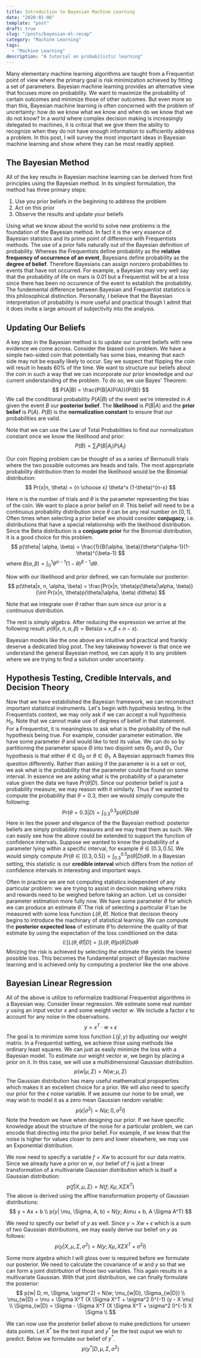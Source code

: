 ```yaml
---
title: Introduction to Bayesian Machine Learning
date: "2020-01-06"
template: "post"
draft: true
slug: "/posts/bayesian-ml-recap"
category: "Machine Learning"
tags:
  - "Machine Learning"
description: "A tutorial on probabilistic learning"
---
```

Many elementary machine learning algorithms are taught from a Frequentist point of view where the primary goal is risk minimization achieved by fitting a set of parameters. Bayesian machine learning provides an alternative view that focuses more on probability. We want to maximize the probability of certain outcomes and minimize those of other outcomes. But even more so than this, Bayesian machine learning is often concerned with the problem of uncertainty: how do we know what we know and when do we know that we do not know? In a world where complex decision making is increasingly delegated to machines, it is critical that we give them the ability to recognize when they do not have enough information to sufficiently address a problem. In this post, I will survey the most important ideas in Bayesian machine learning and show where they can be most readily applied.

## The Bayesian Method
All of the key results in Bayesian machine learning can be derived from first principles using the Bayesian method. In its simplest formulation, the method has three primary steps:
1. Use you prior beliefs in the beginning to address the problem
2. Act on this prior
3. Observe the results and update your beliefs

Using what we know about the world to solve new problems is the foundation of the Bayesian method. In fact it is the very essence of Bayesian statistics and its prime point of difference with Frequentists methods. The use of a prior falls naturally out of the Bayesian definition of probability. Whereas the Frequentists define probability as the **relative frequency of occurrence of an event**, Bayesians define probability as the **degree of belief**. Therefore Bayesians can assign nonzero probabilities to events that have not occurred. For example, a Bayesian may very well say that the probability of life on mars is 0.01 but a Frequentist will be at a loss since there has been no occurence of the event to establish the probability. The fundemental difference between Bayesian and Frequentist statistics is this philosophical distinction. Personally, I believe that the Bayesian interpretation of probability is more useful and practical though I admit that it does invite a large amount of subjectivity into the analysis.

## Updating Our Beliefs
A key step in the Bayesian method is to update our current beliefs with new evidence we come across. Consider the biased coin problem. We have a simple two-sided coin that potentially has some bias, meaning that each side may not be equally likely to occur. Say we suspect that flipping the coin will result in heads 60% of the time. We want to structure our beliefs about the coin in such a way that we can incorporate our prior knowledge and our current understanding of the problem. To do so, we use Bayes' Theorem:
$$
P(A|B) = \frac{P(B|A)P(A)}{P(B)}
$$
We call the conditional probability $P(A|B)$ of the event we're interested in $A$ given the event $B$ our **posterior belief**. The **likelihood** is $P(B|A)$ and the **prior belief** is $P(A)$. $P(B)$ is the **normalization constant** to ensure that our probabilities are valid.

Note that we can use the Law of Total Probabilities to find our normalization constant once we know the likelihood and prior:
$$
P(B) = \sum_i P(B|A_i)P(A_i)
$$

Our coin flipping problem can be thought of as a series of Bernuoulli trials where the two possible outcomes are heads and tails. The most appropriate probability distribution then to model the likelihood would be the Binomial distribution:
$$
Pr(x|n, \theta) = {n \choose x} \theta^x (1-\theta)^{n-x}
$$

Here $n$ is the number of trials and $\theta$ is the parameter representing the bias of the coin. We want to place a prior belief on $\theta$. This belief will need to be a continuous probability distribution since $\theta$ can be any real number on $[0, 1]$. Often times when selecting a prior belief we should consider **conjugacy**, i.e. distributions that have a special relationship with the likelihood distribution. Since the Beta distribution is a **conjugate prior** for the Binomial distribution, it is a good choice for this problem.
$$
p(\theta| \alpha, \beta) = \frac{1}{B(\alpha, \beta)}\theta^{\alpha-1}(1-\theta)^{\beta-1}
$$
where $B(\alpha, \beta) = \int^1_0 \theta^{\alpha-1}(1-\theta)^{\beta-1} d\theta$.

Now with our likelihood and prior defined, we can formulate our posterior:
$$
p(\theta|x, n, \alpha, \beta) = \frac{Pr(x|n, \theta)p(\theta|\alpha, \beta)}{\int Pr(x|n, \theta)p(\theta|\alpha, \beta) d\theta}
$$

Note that we integrate over $\theta$ rather than sum since our prior is a continuous distribution.

The rest is simply algebra. After reducing the expression we arrive at the following result: $p(\theta|x, n, \alpha, \beta) = \text{Beta}(\alpha+x, \beta+n-x)$.

Bayesian models like the one above are intuitive and practical and frankly deserve a dedicated blog post. The key takeaway however is that once we understand the general Bayesian method, we can apply it to any problem where we are trying to find a solution under uncertainty.

## Hypothesis Testing, Credible Intervals, and Decision Theory
Now that we have estabilished the Bayesian framework, we can reconstruct important statistical instruments. Let's begin with hypothesis testing. In the Frequentists context, we may only ask if we can accept a null hypothesis $H_0$. Note that we cannot make use of degrees of belief in that statement. For a Frequentist, it is meaningless to ask what is the probability of the null hypothesis being true. For example, consider parameter estimation. We have some parameter $\theta$ and would like to test its value. We can do so by partitioning the parameter space $\Theta$ into two disjoint sets $\Theta_0$ and $\Theta_1$. Our hypothesis is that either $\theta \in \Theta_0$ or $\theta \in \Theta_1$. A Bayesian approach frames this question differently. Rather than asking if the parameter is in a set or not, we ask what is the probability that the parameter could be found on some interval. In essence we are asking what is the probability of a parameter value given the data we have $Pr(\theta|D)$. Since our posterior belief is just a probability measure, we may reason with it similarly. Thus if we wanted to compute the probability that $\theta = 0.3$, then we would simply compute the following:
$$
Pr(\theta = 0.3|D) = \int^{0.3}_{0.3}p(\theta|D)d\theta
$$
Here in lies the power and elegance of the the Bayesian method: posterior beliefs are simply probability measures and we may treat them as such. We can easily see how the above could be extended to support the function of confidence intervals. Suppose we wanted to know the probability of a parameter lying within a specific interval, for example $\theta \in [0.3, 0.5]$. We would simply compute $Pr(\theta \in [0.3, 0.5]) = \int^{0.5}_{0.3}p(\theta|D)d\theta$. In a Bayesian setting, this statistic is our **credible interval** which differs from the notion of confidence intervals in interesting and important ways.

Often in practice we are not computing statistics independent of any particular problem: we are trying to assist in decision making where risks and rewards need to be weighed before taking an action. Let us consider parameter estimation more fully now. We have some parameter $\theta$ for which we can produce an estimate $\hat{\theta}$. The risk of selecting a particular $\hat{\theta}$ can be measured with some loss function $L(\theta, \hat{\theta})$. Notice that decision theory begins to introduce the machinary of statistical learning. We can compute the **posterior expected loss** of estimate $\hat{\theta}$ to determine the quality of that estimate by using the expectation of the loss conditioned on the data:
$$
\mathbb{E}[L(\theta, \hat{\theta})|D] = \int L(\theta, \hat{\theta}) p(\theta|D) d \theta
$$
Minizing the risk is achieved by selecting the estimate the yields the lowest possible loss. This becomes the fundamental project of Bayesian machine learning and is achieved only by computing a posterior like the one above.

## Bayesian Linear Regression
All of the above is utilize to reformalize traditional Frequentist algorithms in a Bayesian way. Consider linear regression. We estimate some real number $y$ using an input vector $x$ and some weight vector $w$. We include a factor $\epsilon$ to account for any noise in the observations.
$$
y = x^T \cdot w + \epsilon
$$
The goal is to minimize some loss function $L(\hat{y}, y)$ by adjusting our weight matrix. In a Frequentist setting, we achieve thise using methods like ordinary least squares. We can just as easily minimize the loss with a Bayesian model. To estimate our weight vector $w$, we begin by placing a prior on it. In this case, we will use a multidimensional Gaussian distribution.
$$
p(w|\mu, \Sigma) = N(w; \mu, \Sigma)
$$
The Gaussian distribution has many useful mathematical propoperties which makes it an excellent choice for a prior. We will also need to specify our prior for the $\epsilon$ noise variable. If we assume our noise to be small, we may wish to model it as a zero mean Gaussian random variable:
$$
p(\epsilon|\sigma^2) = N(\epsilon; 0, \sigma^2I)
$$
Note the freedom we have when designing our prior. If we have specific knowledge about the structure of the noise for a particular problem, we can encode that directing into the prior belief. For example, if we knew that the noise is higher for values closer to zero and lower elsewhere, we may use an Exponential distribution.

We now need to specify a variable $f = Xw$ to account for our data matrix. Since we already have a prior on $w$, our belief of $f$ is just a linear transformation of a multivariate Gaussian distribution which is itself a Gaussian distribution:
$$
p(f|X, \mu, \Sigma) = N(f; X\mu, X \Sigma X^T)
$$
The above is derived using the affine transformation property of Gaussian distributions:
$$
y = Ax + b \\
p(y| \mu, \Sigma, A, b) = N(y; A\mu + b, A \Sigma A^T)
$$

We need to specify our belief of $y$ as well. Since $y=Xw + \epsilon$ which is a sum of two Gaussian distributions, we may easily derive our belief on $y$ as follows:
$$
p(y|X, \mu, \Sigma, \sigma^2) = N(y; X \mu, X \Sigma X^T + \sigma^2 I)
$$

Some more algebra which I will gloss over is required before we formulate our posterior. We need to calculate the covariance of $w$ and $y$ so that we can form a joint distirbution of those two variables. This again results in a multivariate Gaussian. With that joint distribution, we can finally formulate the posterior:
$$
p(w| D, m, \Sigma, \sigma^2) = N(w; \mu_{w|D}, \Sigma_{w|D}) \\
\mu_{w|D} = \mu + \Sigma X^T (X \Sigma X^T + \sigma^2 I)^{-1} (y - X \mu) \\
\Sigma_{w|D} = \Sigma - \Sigma X^T (X \Sigma X^T + \sigma^2 I)^{-1} X \Sigma \\
$$

We can now use the posterior belief above to make predictions for unseen data points. Let $X^*$ be the test input and $y^*$ be the test ouput we wish to predict. Below we formulate our belief of $y^*$.
$$
p(y^* | D, \mu, \Sigma, \sigma^2)
$$